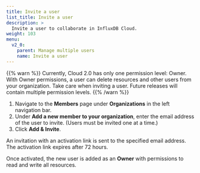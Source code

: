 ```yaml
---
title: Invite a user
list_title: Invite a user
description: >
  Invite a user to collaborate in InfluxDB Cloud.
weight: 103
menu:
  v2_0:
    parent: Manage multiple users
    name: Invite a user
---
```


{{% warn %}}
Currently, Cloud 2.0 has only one permission level: Owner.
With Owner permissions, a user can delete resources and other users from your organization.
Take care when inviting a user.
Future releases will contain multiple permission levels.
{{% /warn %}}

1. Navigate to the **Members** page under **Organizations** in the left navigation bar.
2. Under **Add a new member to your organization**, enter the email address of the user to invite.
   (Users must be invited one at a time.)
3. Click **Add & Invite**.

An invitation with an activation link is sent to the specified email address.
The activation link expires after 72 hours.

Once activated, the new user is added as an **Owner** with permissions to read and write all resources.
